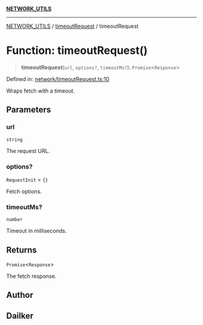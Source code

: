 [**NETWORK_UTILS**](../../README.md)

***

[NETWORK_UTILS](../../README.md) / [timeoutRequest](../README.md) / timeoutRequest

# Function: timeoutRequest()

> **timeoutRequest**(`url`, `options?`, `timeoutMs?`): `Promise`\<`Response`\>

Defined in: [network/timeoutRequest.ts:10](https://github.com/dailker/everyutil-js/blob/7799f3f003cb23f425be3f1c83c38483e2648188/src/network/timeoutRequest.ts#L10)

Wraps fetch with a timeout.

## Parameters

### url

`string`

The request URL.

### options?

`RequestInit` = `{}`

Fetch options.

### timeoutMs?

`number`

Timeout in milliseconds.

## Returns

`Promise`\<`Response`\>

The fetch response.

## Author

## Dailker

